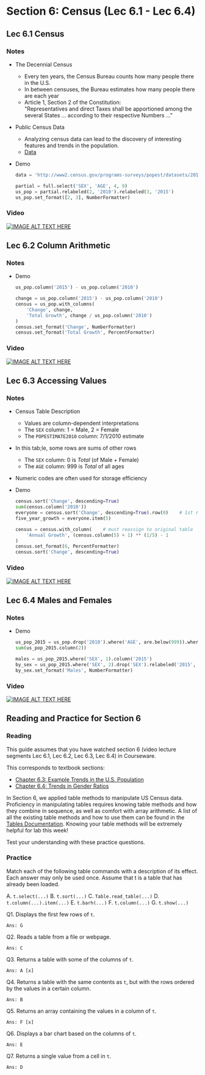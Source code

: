 # Section 6: Census (Lec 6.1 - Lec 6.4)

## Lec 6.1 Census

### Notes

+ The Decennial Census
    + Every ten years, the Census Bureau counts how many people there in the U.S.
    + In between censuses, the Bureau estimates how many people there are each year
    + Article 1, Section 2 of the Constitution:  
        "Representatives and direct Taxes shall be apportioned among the several States ... according to their respective Numbers ..."
+ Public Census Data
    + Analyzing census data can lead to the discovery of interesting features and trends in the population.
    + [Data](http://www2.census.org/programs-surveys)
+ Demo

    ```python
    data = 'http://www2.census.gov/programs-surveys/popest/datasets/2010-2015/national/asrh/nc-est2015-agesex-res.csv'

    partial = full.select('SEX', 'AGE', 4, 9)
    us_pop = partial.relabeled(2, '2010').relabeled(3, '2015')
    us_pop.set_format([2, 3], NumberFormatter)
    ```

### Video

[![IMAGE ALT TEXT HERE](https://img.youtube.com/vi/YOUTUBE_VIDEO_ID_HERE/0.jpg)](https://youtu.be/b29OrPn5ofw)

## Lec 6.2 Column Arithmetic

### Notes

+ Demo
    ```python
    us_pop.column('2015') - us_pop.column('2010')

    change = us_pop.column('2015') - us_pop.column('2010')
    census = us_pop.with_columns(
        'Change', change,
        'Total Growth', change / us_pop.column('2010')
    )
    census.set_format('Change', NumberFormatter)
    census.set_format('Total Growth', PercentFormatter)
    ```

### Video

[![IMAGE ALT TEXT HERE](https://img.youtube.com/vi/YOUTUBE_VIDEO_ID_HERE/0.jpg)](https://youtu.be/4SLry5hYcmE)

## Lec 6.3 Accessing Values

### Notes

+ Census Table Description
    + Values are column-dependent interpretations
    + The `SEX` column: 1 = Male, 2 = Female
    + The `POPESTIMATE2010` column: 7/1/2010 estimate
+ In this tab;le, some rows are sums of other rows
    + The `SEX` column: 0 is $Total$ (of Male + Female)
    + The `AGE`   column: 999 is $Total$ of all ages
+ Numeric codes are often used for storage efficiency
+ Demo

    ```python
    census.sort('Change', descending=True)
    sum(census.column('2010')) 
    everyone = census.sort('Change', descending=True).row(0)    # 1st row
    five_year_growth = everyone.item(5)

    census = census.with_column(    # must reassign to original table
        'Annual Growth', (census.column(5) + 1) ** (1/5) - 1
    )
    census.set_format(6, PercentFormatter)
    census.sort('Change', descending=True)
    ```

### Video

[![IMAGE ALT TEXT HERE](https://img.youtube.com/vi/YOUTUBE_VIDEO_ID_HERE/0.jpg)](https://youtu.be/EOrAk4r9kck)

## Lec 6.4 Males and Females

### Notes

+ Demo
    ```python
    us_pop_2015 = us_pop.drop('2010').where('AGE', are.below(999)).where('SEX', are.above(0))
    sum(us_pop_2015.column(2))

    males = us_pop_2015.where('SEX', 1).column('2015')
    by_sex = us_pop_2015.where('SEX', 2).drop('SEX').relabeled('2015', 'Females').with_column('Males', males)
    by_sex.set_format('Males', NumberFormatter)
    ```

### Video

[![IMAGE ALT TEXT HERE](https://img.youtube.com/vi/YOUTUBE_VIDEO_ID_HERE/0.jpg)](https://youtu.be/SAJavz58uHk)

## Reading and Practice for Section 6

### Reading

This guide assumes that you have watched section 6 (video lecture segments Lec 6.1, Lec 6.2, Lec 6.3, Lec 6.4) in Courseware.

This corresponds to textbook sections:  

+ [Chapter 6.3: Example Trends in the U.S. Population](https://www.inferentialthinking.com/chapters/06/3/example-trends-in-the-population-of-the-united-states.html)
+ [Chapter 6.4: Trends in Gender Ratios](https://www.inferentialthinking.com/chapters/06/4/example-gender-ratio-in-the-us-population.html)

In Section 6, we applied table methods to manipulate US Census data. Proficiency in manipulating tables requires knowing table methods and how they combine in sequence, as well as comfort with array arithmetic.  A list of all the existing table methods and how to use them can be found in the [Tables Documentation](http://data8.org/datascience/tables.html). Knowing your table methods will be extremely helpful for lab this week!

Test your understanding with these practice questions.

### Practice

Match each of the following table commands with a description of its effect. Each answer may only be used once. Assume that t is a table that has already been loaded.

A. `t.select(...)`
B. `t.sort(...)`
C. `Table.read_table(...)`
D. `t.column(...).item(...)`
E. `t.barh(...)`
F. `t.column(...)`
G. `t.show(...)` 

Q1. Displays the first few rows of `t`.

    Ans: G

Q2. Reads a table from a file or webpage.

    Ans: C

Q3. Returns a table with some of the columns of `t`.

    Ans: A [x]

Q4. Returns a table with the same contents as `t`, but with the rows ordered by the values in a certain column.

    Ans: B

Q5. Returns an array containing the values in a column of `t`.

    Ans: F [x]

Q6. Displays a bar chart based on the columns of `t`.

    Ans: E

Q7. Returns a single value from a cell in `t`.

    Ans: D


